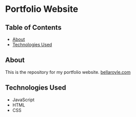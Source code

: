# Portfolio Website

## Table of Contents

- [About](#about)
- [Technologies Used](#technologies-used)

## About

This is the repository for my portfolio website.
[bellaroyle.com](https://bellaroyle.com)

## Technologies Used

- JavaScript
- HTML
- CSS
